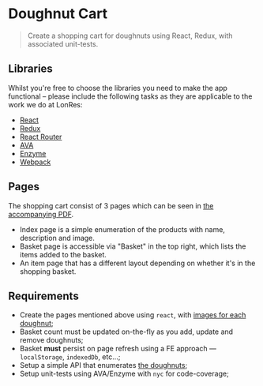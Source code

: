 # Doughnut Cart

> Create a shopping cart for doughnuts using React, Redux, with associated unit-tests.

## Libraries

Whilst you're free to choose the libraries you need to make the app functional &ndash; please include the following tasks as they are applicable to the work we do at LonRes:

* [React](https://github.com/facebook/react)
* [Redux](https://github.com/reactjs/redux)
* [React Router](https://github.com/ReactTraining/react-router/)
* [AVA](https://github.com/avajs/ava)
* [Enzyme](https://github.com/airbnb/enzyme)
* [Webpack](https://github.com/webpack/webpack)

## Pages

The shopping cart consist of 3 pages which can be seen in [the accompanying PDF](/Pages.pdf).

* Index page is a simple enumeration of the products with name, description and image.
* Basket page is accessible via "Basket" in the top right, which lists the items added to the basket.
* An item page that has a different layout depending on whether it's in the shopping basket.

## Requirements

* Create the pages mentioned above using `react`, with [images for each doughnut](/media);
* Basket count must be updated on-the-fly as you add, update and remove doughnuts;
* Basket **must** persist on page refresh using a FE approach &mdash; `localStorage`, `indexedDb`, etc...;
* Setup a simple API that enumerates [the doughnuts](/doughnuts.json);
* Setup unit-tests using AVA/Enzyme with `nyc` for code-coverage;
